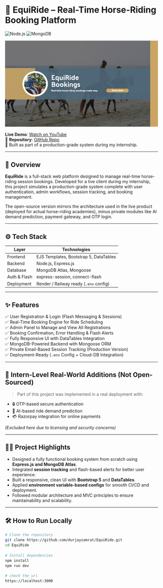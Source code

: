 # 🐎 EquiRide – Real-Time Horse-Riding Booking Platform
![Node.js](https://img.shields.io/badge/Node.js-v18-green)
![MongoDB](https://img.shields.io/badge/MongoDB-v6.0-brightgreen)

![EquiRide Banner](./banner.jpg) <!-- Optional: Add a real image/GIF of your project UI -->

**Live Demo**: [Watch on YouTube](https://youtu.be/h2RQVlNBfqU)  
📁 **Repository**: [GitHub Repo](https://github.com/durjaysamrat/EquiRide)  
🧠 Built as part of a production-grade system during my internship.

---

## 📌 Overview

**EquiRide** is a full-stack web platform designed to manage real-time horse-riding session bookings. Developed for a live client during my internship, this project simulates a production-grade system complete with user authentication, admin workflows, session tracking, and booking management.

The open-source version mirrors the architecture used in the live product (deployed for actual horse-riding academies), minus private modules like AI demand prediction, payment gateway, and OTP login.

---

## ⚙️ Tech Stack

| Layer         | Technologies                          |
|---------------|----------------------------------------|
| Frontend      | EJS Templates, Bootstrap 5, DataTables |
| Backend       | Node.js, Express.js                    |
| Database      | MongoDB Atlas, Mongoose                |
| Auth & Flash  | express-session, connect-flash         |
| Deployment    | Render / Railway ready (`.env` config) |

---

## ✨ Features

✅ User Registration & Login (Flash Messaging & Sessions)  
✅ Real-Time Booking Engine for Ride Scheduling  
✅ Admin Panel to Manage and View All Registrations  
✅ Booking Confirmation, Error Handling & Flash Alerts  
✅ Fully Responsive UI with DataTables Integration  
✅ MongoDB-Powered Backend with Mongoose ORM  
✅ Private Email-Based Session Tracking (Production Version)  
✅ Deployment-Ready (`.env` Config + Cloud-DB Integration)

---

## 🔐 Intern-Level Real-World Additions (Not Open-Sourced)

> Part of this project was implemented in a real deployment with:
- 🔒 OTP-based secure authentication
- 🤖 AI-based ride demand prediction
- 💳 Razorpay integration for online payments

*(Excluded here due to licensing and security concerns)*

---

## 🧑‍💻 Project Highlights

- Designed a fully functional booking system from scratch using **Express.js and MongoDB Atlas**.
- Integrated **session tracking** and flash-based alerts for better user experience.
- Built a responsive, clean UI with **Bootstrap 5** and **DataTables**.
- Applied **environment variable-based configs** for smooth CI/CD and deployment.
- Followed modular architecture and MVC principles to ensure maintainability and scalability.

---

## 🛠 How to Run Locally

```bash
# Clone the repository
git clone https://github.com/durjaysamrat/EquiRide.git
cd EquiRide

# Install dependencies
npm install
npm run dev

# check the url
https://localhost:3000
